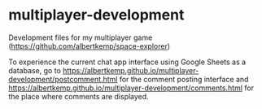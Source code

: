 # multiplayer-development
Development files for my multiplayer game (https://github.com/albertkemp/space-explorer)

To experience the current chat app interface using Google Sheets as a database, go to https://albertkemp.github.io/multiplayer-development/postcomment.html for the comment posting interface and https://albertkemp.github.io/multiplayer-development/comments.html for the place where comments are displayed.
